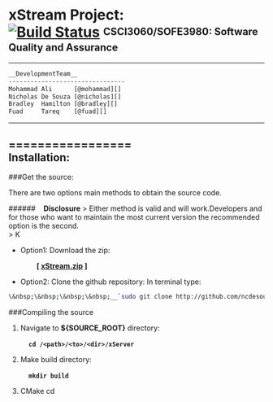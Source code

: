 [id1]: <https://magnum.travis-ci.com/ncdesouza/xstream.svg?token=WZRVmSR43sduJMwFxmyr>
[xStream.zip]: <https://github.com/100481185/CSCI3060-SOFE3980-Project/archive/mirror.zip>     
[wdgt]: (https://magnum.travis-ci.com/ncdesouza/xstream)
[@mohammad]: <mohammad.ali3@uoit.net>   
[@nicholas]: <nicholas.desouza@uoit.net>
[@bradley]: <bradley.hamilton@uoit.net>
[@fuad]: <fuad.tareq@uoit.net>  

xStream Project: <br> [![Build Status](https://magnum.travis-ci.com/ncdesouza/xstream.svg?token=WZRVmSR43sduJMwFxmyr)][wdgt]  <sup><sub>CSCI3060/SOFE3980: Software Quality and Assurance</sub></sup>
=================
---
```html 
__DevelopmentTeam__        
--------------------------------                  
Mohammad Ali      [@mohammad][]     
Nicholas De Souza [@nicholas][]     
Bradley  Hamilton [@bradley][]     
Fuad     Tareq    [@fuad][]                       
```
***
=================             
Installation:           
--------------           
###Get the source:          

There are two options main methods to obtain the source code.  

######&nbsp;&nbsp;&nbsp;&nbsp;__Disclosure__
    > Either method is valid and will work.Developers and for those who want to maintain 
      the most current version the recommended  option is the second.  
    > K  
* Option1: Download the zip:

    &nbsp;&nbsp;&nbsp;&nbsp;&nbsp;&nbsp;&nbsp;&nbsp;__[ [xStream.zip][] ]__ 

* Option2: Clone the github repository:
    In terminal type:
     
```bash
\&nbsp;\&nbsp;\&nbsp;\&nbsp;__`sudo git clone http://github.com/ncdesouza/xStream.git`__
```

    
###Compiling the source

   

1. Navigate to __${SOURCE_ROOT}__ directory:

    &nbsp;&nbsp;&nbsp;&nbsp;__`cd /<path>/<to>/<dir>/xServer`__

2. Make build directory:

    &nbsp;&nbsp;&nbsp;&nbsp;__`mkdir build`__
    
3. CMake
    cd  



&nbsp;&nbsp;&nbsp;&nbsp;

 
